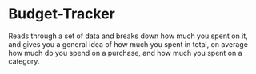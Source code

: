 # Budget-Tracker
Reads through a set of data and breaks down how much you spent on it, and gives you a general idea of how much you spent in total, on average how much do you spend on a purchase, and how much you spent on a category.
